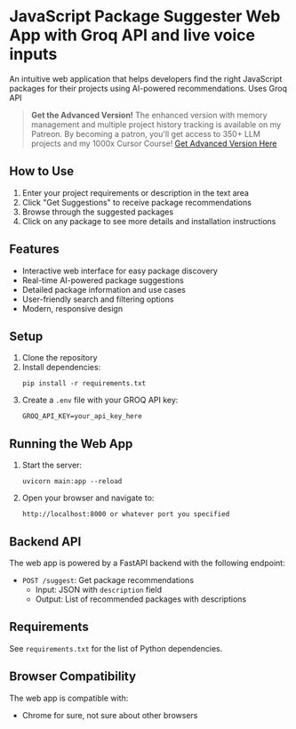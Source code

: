 # JavaScript Package Suggester Web App with Groq API and live voice inputs

An intuitive web application that helps developers find the right JavaScript packages for their projects using AI-powered recommendations. Uses Groq API

> **Get the Advanced Version!** 
> The enhanced version with memory management and multiple project history tracking is available on my Patreon. By becoming a patron, you'll get access to 350+ LLM projects and my 1000x Cursor Course!
> [Get Advanced Version Here](https://www.patreon.com/posts/javascript-with-116268079)

## How to Use

1. Enter your project requirements or description in the text area
2. Click "Get Suggestions" to receive package recommendations
3. Browse through the suggested packages
4. Click on any package to see more details and installation instructions

## Features

- Interactive web interface for easy package discovery
- Real-time AI-powered package suggestions
- Detailed package information and use cases
- User-friendly search and filtering options
- Modern, responsive design

## Setup

1. Clone the repository
2. Install dependencies:
   ```
   pip install -r requirements.txt
   ```
3. Create a `.env` file with your GROQ API key:
   ```
   GROQ_API_KEY=your_api_key_here
   ```

## Running the Web App

1. Start the server:
   ```
   uvicorn main:app --reload
   ```

2. Open your browser and navigate to:
   ```
   http://localhost:8000 or whatever port you specified
   ```

## Backend API

The web app is powered by a FastAPI backend with the following endpoint:

- `POST /suggest`: Get package recommendations
  - Input: JSON with `description` field
  - Output: List of recommended packages with descriptions

## Requirements

See `requirements.txt` for the list of Python dependencies.

## Browser Compatibility

The web app is compatible with:
- Chrome for sure, not sure about other browsers
